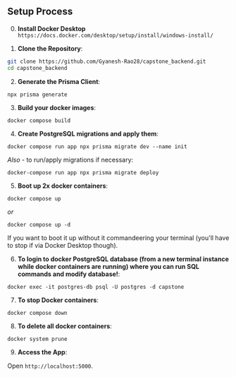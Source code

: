 ## Setup Process

0. **Install Docker Desktop**
``https://docs.docker.com/desktop/setup/install/windows-install/``

1. **Clone the Repository**:

```bash
git clone https://github.com/Gyanesh-Rao28/capstone_backend.git
cd capstone_backend
```

2. **Generate the Prisma Client**:

`npx prisma generate`

3. **Build your docker images**:

`docker compose build`

4. **Create PostgreSQL migrations and apply them**:

`docker compose run app npx prisma migrate dev --name init`

*Also* - to run/apply migrations if necessary:

`docker-compose run app npx prisma migrate deploy`

5. **Boot up 2x docker containers**:

`docker compose up`

*or*

`docker compose up -d`

If you want to boot it up without it commandeering your terminal (you'll have to stop if via Docker Desktop though).

6. **To login to docker PostgreSQL database (from a new terminal instance while docker containers are running) where you can run SQL commands and modify database!**:

`docker exec -it postgres-db psql -U postgres -d capstone`

7. **To stop Docker containers**:

`docker compose down`

8. **To delete all docker containers**:

`docker system prune`

9. **Access the App**:

Open `http://localhost:5000`.